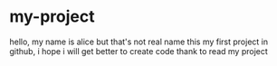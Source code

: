 # my-project
hello, my name is alice but that's not real name
this my first project in github, i hope i will get better to create code
thank to read my project
